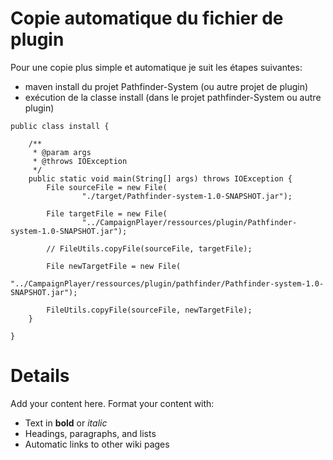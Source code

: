 # Copie automatique du fichier de plugin #

Pour une copie plus simple et automatique je suit les étapes suivantes:

  * maven install du projet Pathfinder-System (ou autre projet de plugin)
  * exécution de la classe install (dans le projet pathfinder-System ou autre plugin)


```
public class install {

	/**
	 * @param args
	 * @throws IOException
	 */
	public static void main(String[] args) throws IOException {
		File sourceFile = new File(
				"./target/Pathfinder-system-1.0-SNAPSHOT.jar");

		File targetFile = new File(
				"../CampaignPlayer/ressources/plugin/Pathfinder-system-1.0-SNAPSHOT.jar");

		// FileUtils.copyFile(sourceFile, targetFile);

		File newTargetFile = new File(
				"../CampaignPlayer/ressources/plugin/pathfinder/Pathfinder-system-1.0-SNAPSHOT.jar");

		FileUtils.copyFile(sourceFile, newTargetFile);
	}

}
```

# Details #

Add your content here.  Format your content with:
  * Text in **bold** or _italic_
  * Headings, paragraphs, and lists
  * Automatic links to other wiki pages